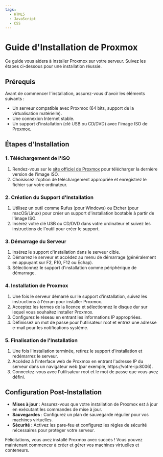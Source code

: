 ```yaml
---
tags:
  - HTML5
  - JavaScript
  - CSS
---
```


# Guide d'Installation de Proxmox

Ce guide vous aidera à installer Proxmox sur votre serveur. Suivez les étapes ci-dessous pour une installation réussie.

## Prérequis

Avant de commencer l'installation, assurez-vous d'avoir les éléments suivants :
- Un serveur compatible avec Proxmox (64 bits, support de la virtualisation matérielle).
- Une connexion Internet stable.
- Un support d'installation (clé USB ou CD/DVD) avec l'image ISO de Proxmox.

## Étapes d'Installation

### 1. Téléchargement de l'ISO

1. Rendez-vous sur le [site officiel de Proxmox](https://www.proxmox.com/en/downloads) pour télécharger la dernière version de l'image ISO.
2. Choisissez l'option de téléchargement appropriée et enregistrez le fichier sur votre ordinateur.

### 2. Création du Support d'Installation

1. Utilisez un outil comme Rufus (pour Windows) ou Etcher (pour macOS/Linux) pour créer un support d'installation bootable à partir de l'image ISO.
2. Insérez votre clé USB ou CD/DVD dans votre ordinateur et suivez les instructions de l'outil pour créer le support.

### 3. Démarrage du Serveur

1. Insérez le support d'installation dans le serveur cible.
2. Démarrez le serveur et accédez au menu de démarrage (généralement en appuyant sur F2, F10, F12 ou Échap).
3. Sélectionnez le support d'installation comme périphérique de démarrage.

### 4. Installation de Proxmox

1. Une fois le serveur démarré sur le support d'installation, suivez les instructions à l'écran pour installer Proxmox.
2. Acceptez les termes de la licence et sélectionnez le disque dur sur lequel vous souhaitez installer Proxmox.
3. Configurez le réseau en entrant les informations IP appropriées.
4. Définissez un mot de passe pour l'utilisateur root et entrez une adresse e-mail pour les notifications système.

### 5. Finalisation de l'Installation

1. Une fois l'installation terminée, retirez le support d'installation et redémarrez le serveur.
2. Accédez à l'interface web de Proxmox en entrant l'adresse IP du serveur dans un navigateur web (par exemple, https://votre-ip:8006).
3. Connectez-vous avec l'utilisateur root et le mot de passe que vous avez défini.

## Configuration Post-Installation

- **Mises à jour** : Assurez-vous que votre installation de Proxmox est à jour en exécutant les commandes de mise à jour.
- **Sauvegardes** : Configurez un plan de sauvegarde régulier pour vos machines virtuelles.
- **Sécurité** : Activez les pare-feu et configurez les règles de sécurité nécessaires pour protéger votre serveur.

Félicitations, vous avez installé Proxmox avec succès ! Vous pouvez maintenant commencer à créer et gérer vos machines virtuelles et conteneurs.

